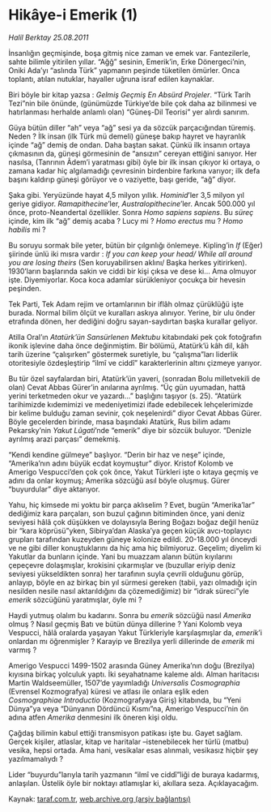 # Hikâye-i Emerik (1)

*Halil Berktay 25.08.2011*

<div class="yazi"><p>İnsanlığın geçmişinde, boşa gitmiş nice zaman ve emek var. Fantezilerle, sahte bilimle yitirilen yıllar. “Ağğ” sesinin, Emerik’in, Erke Dönergeci’nin, Oniki Ada’yı “aslında Türk” yapmanın peşinde tüketilen ömürler. Onca toplantı, atılan nutuklar, hayaller uğruna israf edilen kaynaklar.</p>
<p>Biri böyle bir kitap yazsa : <i>Gelmiş Geçmiş En Absürd Projeler</i>. “Türk Tarih Tezi”nin bile önünde, (günümüzde Türkiye’de bile çok daha az bilinmesi ve hatırlanması herhalde anlamlı olan) “Güneş-Dil Teorisi” yer alırdı sanırım.</p>
<p>Güya bütün diller “ah” veya “ağ” sesi ya da sözcük parçacığından türemiş. Neden ? İlk insan (ilk Türk mü demeli) güneşe bakıp hayret ve hayranlık içinde “ağ” demiş de ondan. Daha baştan sakat. Çünkü ilk insanın ortaya çıkmasının da, güneşi görmesinin de “ansızın” cereyan ettiğini sanıyor. Her nasılsa, (Tanrının Âdem’i yaratması gibi) öyle bir ilk insan çıkıyor ki ortaya, o zamana kadar hiç algılamadığı çevresinin birdenbire farkına varıyor; ilk defa başını kaldırıp güneşi görüyor ve o vaziyette, başı geride, “ağ” diyor. </p>
<p>Şaka gibi. Yeryüzünde hayat 4,5 milyon yıllık. <i>Hominid</i>’ler 3,5 milyon yıl geriye gidiyor. <i>Ramapithecine</i>’ler, <i>Australopithecine</i>’ler. Ancak 500.000 yıl önce, proto-Neandertal özellikler. Sonra <i>Homo sapiens sapiens</i>. Bu <i>süreç</i> içinde, kim ilk “ağ” demiş acaba ? Lucy mi ? <i>Homo erectus</i> mu ? <i>Homo habilis</i> mi ? </p>
<p>Bu soruyu sormak bile yeter, bütün bir çılgınlığı önlemeye. Kipling’in <i>If</i> (Eğer) şiirinde ünlü iki mısra vardır : <i>If you can keep your head/ While all around you are losing theirs</i> (Sen koruyabilirsen aklını/ Başka herkes yitirirken). 1930’ların başlarında sakin ve ciddi bir kişi çıksa ve dese ki... Ama olmuyor işte. Diyemiyorlar. Koca koca adamlar sürükleniyor çocukça bir hevesin peşinden. </p>
<p>Tek Parti, Tek Adam rejim ve ortamlarının bir iflâh olmaz çürüklüğü işte burada. Normal bilim ölçüt ve kuralları askıya alınıyor. Yerine, bir ulu önder etrafında dönen, her dediğini doğru sayan-saydırtan başka kurallar geliyor.</p>
<p>Atilla Oral’ın <i>Atatürk’ün Sansürlenen Mektubu</i> kitabındaki pek çok fotoğrafın ikonik işlevine daha önce değinmiştim. Bir bölümü, Atatürk’ü kâh dil, kâh tarih üzerine “çalışırken” göstermek suretiyle, bu “çalışma”ları liderlik otoritesiyle özdeşleştirip “ilmî ve ciddî” karakterlerinin altını çizmeye yarıyor.</p>
<p>Bu tür özel sayfalardan biri, Atatürk’ün yaveri, (sonradan Bolu milletvekili de olan) Cevat Abbas Gürer’in anılarına ayrılmış. “Üç gün uyumadan, hattâ yerini terketmeden okur ve yazardı...” başlığını taşıyor (s. 25). “Atatürk tarihimizde kıdemimizi ve medeniyetimizi ifade edebilecek lehçelerimizde bir kelime bulduğu zaman sevinir, çok neşelenirdi” diyor Cevat Abbas Gürer. Böyle gecelerden birinde, masa başındaki Atatürk, Rus bilim adamı Pekarsky’nin <i>Yakut Lûgati</i>’nde “emerik” diye bir sözcük buluyor. “Denizle ayrılmış arazi parçası” demekmiş. </p>
<p>“Kendi kendine gülmeye” başlıyor. “Derin bir haz ve neşe” içinde, “Amerika’nın adını büyük ecdat koymuştur” diyor. Kristof Kolomb ve Amerigo Vespucci’den çok çok önce, Yakut Türkleri işte o kıtaya geçmiş ve adını da onlar koymuş; Amerika sözcüğü asıl böyle oluşmuş. Gürer “buyurdular” diye aktarıyor. </p>
<p>Yahu, hiç kimsede mi yoktu bir parça aklıselim ? Evet, bugün “Amerika’lar” dediğimiz kara parçaları, son buzul çağının bitiminden önce, yani deniz seviyesi hâlâ çok düşükken ve dolayısıyla Bering Boğazı boğaz değil henüz bir “kara köprüsü”yken, Sibirya’dan Alaska’ya geçen küçük avcı-toplayıcı grupları tarafından kuzeyden güneye kolonize edildi. 20-18.000 yıl önceydi ve ne gibi diller konuştuklarını da hiç ama hiç bilmiyoruz. Geçelim; diyelim ki Yakutlar da bunların içinde. Yani bu muazzam alanın bütün kıyılarını çepeçevre dolaşmışlar, krokisini çıkarmışlar ve (buzullar eriyip deniz seviyesi yükseldikten sonra) her tarafının suyla çevrili olduğunu görüp, anlayıp, böyle en az birkaç bin yıl sürmesi gereken (tabii, yazı olmadığı için nesilden nesile nasıl aktarıldığını da çözemediğimiz) bir “idrak süreci”yle <i>emerik</i> sözcüğünü yaratmışlar, öyle mi ? </p>
<p>Haydi yutmuş olalım bu kadarını. Sonra bu <i>emerik</i> sözcüğü nasıl <i>Amerika</i> olmuş ? Nasıl geçmiş Batı ve bütün dünya dillerine ? Yani Kolomb veya Vespucci, hâlâ oralarda yaşayan Yakut Türkleriyle karşılaşmışlar da, <i>emerik</i>’i onlardan mı öğrenmişler ? Karayip ve Brezilya yerli dillerinde de <i>emerik</i> mi varmış ?</p>
<p>Amerigo Vespucci 1499-1502 arasında Güney Amerika’nın doğu (Brezilya) kıyısına birkaç yolculuk yaptı. İki seyahatname kaleme aldı. Alman haritacısı Martin Waldseemüller, 1507’de yayımladığı <i>Universalis Cosmographia</i> (Evrensel Kozmografya) küresi ve atlası ile onlara eşlik eden <i>Cosmographiae Introductio</i> (Kozmografyaya Giriş) kitabında, bu “Yeni Dünya”ya veya “Dünyanın Dördüncü Kısmı”na, Amerigo Vespucci’nin ön adına atfen <i>Amerika</i> denmesini ilk öneren kişi oldu. </p>
<p>Çağdaş bilimin kabul ettiği transmisyon patikası işte bu. Gayet sağlam. Gerçek kişiler, atlaslar, kitap ve haritalar –istenebilecek her türlü (matbu) vesika, hepsi ortada. Ama hani, vesikalar esas alınmalı, vesikasız hiçbir şey yazılmamalıydı ?</p>
<p>Lider “buyurdu”larıyla tarih yazmanın “ilmî ve ciddî”liği de buraya kadarmış, anlaşılan. Üstelik öyle bir noktayı atlamışlar ki, akıllara seza. Açıklayacağım.</p>
</div>

Kaynak: [taraf.com.tr](http://www.taraf.com.tr/halil-berktay/makale-hikaye-i-emerik-1.htm), [web.archive.org (arşiv bağlantısı)](http://web.archive.org/web/20130823081633/http://www.taraf.com.tr/halil-berktay/makale-hikaye-i-emerik-1.htm)
